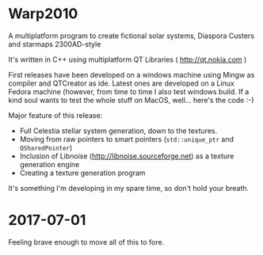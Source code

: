 Warp2010
========

A multiplatform program to create fictional solar systems, Diaspora Custers and starmaps 2300AD-style

It's written in C++ using multiplatform QT Libraries ( http://qt.nokia.com ) 

First releases have been developed on a windows machine using Mingw as compiler and QTCreator as ide. Latest ones are developed on a Linux Fedora machine (however, from time to time I also test windows build. If a kind soul wants to test the whole stuff on MacOS, well... here's the code :-) 

Major feature of this release:

* Full Celestia stellar system generation, down to the textures.
* Moving from raw pointers to smart pointers (`std::unique_ptr` and `QSharedPointer`)
* Inclusion of Libnoise (http://libnoise.sourceforge.net) as a texture generation engine
* Creating a texture generation program

It's something I'm developing in my spare time, so don't hold your breath. 

# 2017-07-01

Feeling brave enough to move all of this to fore. 
